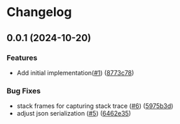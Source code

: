 # Changelog

## 0.0.1 (2024-10-20)

### Features

* Add initial implementation([#1](https://github.com/bnprtr/problem/issues/1)) ([8773c78](https://github.com/bnprtr/problem/commit/8773c784ebce78a359d7e65884b3ba787cb3badc))

### Bug Fixes

* stack frames for capturing stack trace ([#6](https://github.com/bnprtr/problem/issues/6)) ([5975b3d](https://github.com/bnprtr/problem/commit/5975b3d73238726f9ea0e8c00ef037938ec8982c))
* adjust json serialization ([#5](https://github.com/bnprtr/problem/issues/5)) ([6462e35](https://github.com/bnprtr/problem/commit/6462e359914324742fa45040e375019726d064dc))
